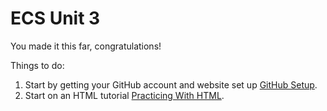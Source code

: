 # ECS Unit 3

You made it this far, congratulations!

Things to do:

1. Start by getting your GitHub account and website set up [GitHub Setup](https://github.com/DouglasUrner/ECS-Unit-3/blob/master/01%20-%20GitHub%20Setup.md).
2. Start on an HTML tutorial [Practicing With HTML](https://github.com/DouglasUrner/ECS-Unit-3/blob/master/02%20-%20Practicing%20With%20HTML.md).
